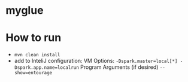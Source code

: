 # myglue
# How to  run
- ```mvn clean install```
- add to InteliJ configuration:
    VM Options: ```-Dspark.master=local[*] -Dspark.app.name=localrun```
  Program Arguments (if desired) ```--show=entourage```
  
